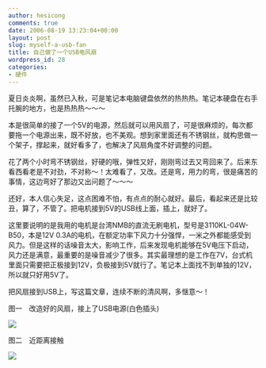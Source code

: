 ```yaml
---
author: hesicong
comments: true
date: 2006-08-19 13:23:04+00:00
layout: post
slug: myself-a-usb-fan
title: 自己做了一个USB电风扇
wordpress_id: 28
categories:
- 硬件
---
```



夏日炎炎啊，虽然已入秋，可是笔记本电脑键盘依然的热热热。笔记本硬盘在右手托腕的地方，也是热热热～～～


本是很简单的接了一个5V的电源，然后就可以用风扇了，可是很麻烦的，每次都要拖一个电源出来，既不好放，也不美观。想到家里面还有不锈钢丝，就构思做一个架子，撑起来，就好看多了，也解决了风扇角度不好调整的问题。


花了两个小时弯不锈钢丝，好硬的哦，弹性又好，刚刚弯过去又弯回来了。后来东看西看老是不对劲，不对称～！太难看了，又改。还是弯，用力的弯，很是痛苦的事情，这边弯好了那边又出问题了～～～


还好，本人信心失足，这点困难不怕，有点点的耐心就好。最后，看起来还是比较丑，算了，不管了。把电机接到5V的USB线上面，插上，就好了。


这里要说明的是我用的电机是台湾NMB的直流无刷电机，型号是3110KL-04W-B50，本是12V 0.3A的电机，在额定功率下风力十分强悍，一米之外都能感受到风力。但是这样的话噪音太大，影响工作，后来发现电机能够在5V电压下启动，风力还是满意，最重要的是噪音减少了很多。其实最理想的是工作在7V，台式机里面只需要把正极接到12V，负极接到5V就行了。笔记本上面找不到单独的12V，所以就只好用5V了。


把风扇接到USB上，写这篇文章，连续不断的清风啊，多惬意～！


图一　改造好的风扇，接上了USB电源(白色插头)

[![](http://www.hesicong.net/imageForCnblogs/USB_12A6B/060819_2054112.jpg)](http://www.hesicong.net/pjblog/liveWriterImage/USB_12A6B/060819_2054113.jpg)


图二　近距离接触

[![](http://www.hesicong.net/pjblog/liveWriterImage/USB_12A6B/060819_2054293.jpg)](http://www.hesicong.net/pjblog/liveWriterImage/USB_12A6B/060819_2054294.jpg)
